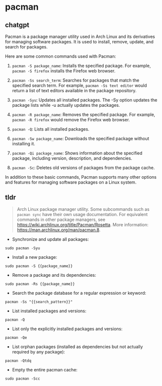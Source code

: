 # pacman 
## chatgpt 
Pacman is a package manager utility used in Arch Linux and its derivatives for managing software packages. It is used to install, remove, update, and search for packages. 

Here are some common commands used with Pacman: 

1. `pacman -S package_name`: Installs the specified package. For example, `pacman -S firefox` installs the Firefox web browser.

2. `pacman -Ss search_term`: Searches for packages that match the specified search term. For example, `pacman -Ss text editor` would return a list of text editors available in the package repository.

3. `pacman -Syu`: Updates all installed packages. The -Sy option updates the package lists while -u actually updates the packages.

4. `pacman -R package_name`: Removes the specified package. For example, `pacman -R firefox` would remove the Firefox web browser.

5. `pacman -Q`: Lists all installed packages.

6. `pacman -Sw package_name`: Downloads the specified package without installing it.

7. `pacman -Qi package_name`: Shows information about the specified package, including version, description, and dependencies.

8. `pacman -Sc`: Deletes old versions of packages from the package cache.

In addition to these basic commands, Pacman supports many other options and features for managing software packages on a Linux system. 

## tldr 
 
> Arch Linux package manager utility.
> Some subcommands such as `pacman sync` have their own usage documentation.
> For equivalent commands in other package managers, see <https://wiki.archlinux.org/title/Pacman/Rosetta>.
> More information: <https://man.archlinux.org/man/pacman.8>.

- Synchronize and update all packages:

`sudo pacman -Syu`

- Install a new package:

`sudo pacman -S {{package_name}}`

- Remove a package and its dependencies:

`sudo pacman -Rs {{package_name}}`

- Search the package database for a regular expression or keyword:

`pacman -Ss "{{search_pattern}}"`

- List installed packages and versions:

`pacman -Q`

- List only the explicitly installed packages and versions:

`pacman -Qe`

- List orphan packages (installed as dependencies but not actually required by any package):

`pacman -Qtdq`

- Empty the entire pacman cache:

`sudo pacman -Scc`

